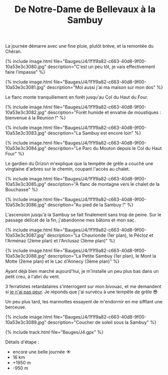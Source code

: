 ﻿---
title: "De Notre-Dame de Bellevaux à la Sambuy"
permalink: /Bauges/J4/
sidebar:
  nav: "bauges"
enable_tracks: true
---

La journée démarre avec une fine pluie, plutôt brève, et la remontée du Chéran.

{% include image.html file="Bauges/J4/1f1f9a82-c663-40d8-9f00-10a53e3c3080.jpg" description="C'est un peu tôt, je vais effectivement faire l'impasse" %}

{% include image.html file="Bauges/J4/1f1f9a82-c663-40d8-9f00-10a53e3c3081.jpg" description="Moi aussi j'ai ma maison sur mon dos" %}

Le flanc monte tranquillement en forêt jusqu'au Col du Haut du Four.

{% include image.html file="Bauges/J4/1f1f9a82-c663-40d8-9f00-10a53e3c3082.jpg" description="Forêt humide et envahie de moustiques : bienvenue à la Réunion !" %}

{% include image.html file="Bauges/J4/1f1f9a82-c663-40d8-9f00-10a53e3c3083.jpg" description="La Sambuy est encore loin" %}

{% include image.html file="Bauges/J4/1f1f9a82-c663-40d8-9f00-10a53e3c3084.jpg" description="Le Parc du Mouton depuis le Col du Haut Four" %}

Le gardien du Drizon m'explique que la tempête de grêle a couché une vingtaine d'arbres sur le chemin, coupant l'accès au chalet.

{% include image.html file="Bauges/J4/1f1f9a82-c663-40d8-9f00-10a53e3c3085.jpg" description="À flanc de montagne vers le chalet de la Bouchasse" %}

{% include image.html file="Bauges/J4/1f1f9a82-c663-40d8-9f00-10a53e3c3086.jpg" description="Au pied de la Sambuy !" %}

L'ascension jusqu'à la Sambuy se fait finalement sans trop de peine. Sur le passage délicat de la fin, j'abandonne mes bâtons et mon sac.

{% include image.html file="Bauges/J4/1f1f9a82-c663-40d8-9f00-10a53e3c3087.jpg" description="La Chaurionde (1er plan), le Pécloz et l'Arménaz (2ème plan) et l'Arclusaz (3ème plan)" %}

{% include image.html file="Bauges/J4/1f1f9a82-c663-40d8-9f00-10a53e3c3088.jpg" description="La Petite Sambuy (1er plan), le Mont la Motte (2ème plan) et le Lac d'Annecy (3ème plan)" %}

Ayant déjà bien marché aujourd'hui, je m'installe un peu plus bas dans un petit creu, à l'abri du vent.

3 ferratistes retardataires s'interrogent sur mon bivouac, et me demandent si [je n'ai pas peur](https://youtu.be/xKSSEHbRXcM). Je réponds que j'ai survécu à une tempête de grêle :sunglasses:

Un peu plus tard, les marmottes essayent de m'endormir en me sifflant une berceuse.

{% include image.html file="Bauges/J4/1f1f9a82-c663-40d8-9f00-10a53e3c3089.jpg" description="Coucher de soleil sous la Sambuy" %}

{% include track.html file="Bauges/J4.gpx" %}

Détails d'étape :
* encore une belle journée :sunny:
* 16 km
* +1950 m
* -950 m
